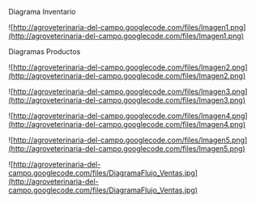 Diagrama Inventario

![http://agroveterinaria-del-campo.googlecode.com/files/Imagen1.png](http://agroveterinaria-del-campo.googlecode.com/files/Imagen1.png)

Diagramas Productos

![http://agroveterinaria-del-campo.googlecode.com/files/Imagen2.png](http://agroveterinaria-del-campo.googlecode.com/files/Imagen2.png)

![http://agroveterinaria-del-campo.googlecode.com/files/Imagen3.png](http://agroveterinaria-del-campo.googlecode.com/files/Imagen3.png)

![http://agroveterinaria-del-campo.googlecode.com/files/Imagen4.png](http://agroveterinaria-del-campo.googlecode.com/files/Imagen4.png)

![http://agroveterinaria-del-campo.googlecode.com/files/Imagen5.png](http://agroveterinaria-del-campo.googlecode.com/files/Imagen5.png)


![http://agroveterinaria-del-campo.googlecode.com/files/DiagramaFlujo_Ventas.jpg](http://agroveterinaria-del-campo.googlecode.com/files/DiagramaFlujo_Ventas.jpg)